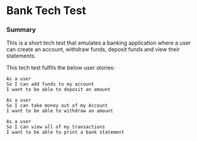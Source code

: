# Bank Tech Test

### Summary

This is a short tech test that emulates a banking application where a user can create an account, withdraw funds, deposit funds and view their statements.

This tech test fulfils the below user stories:

```
As a user
So I can add funds to my account
I want to be able to deposit an amount
```

```
As a user
So I can take money out of my Account
I want to be able to withdraw an amount
```
```
As a user
So I can view all of my transactions
I want to be able to print a bank statement
```
